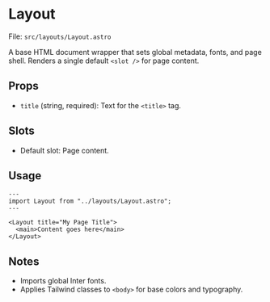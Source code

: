 # Layout

File: `src/layouts/Layout.astro`

A base HTML document wrapper that sets global metadata, fonts, and page shell. Renders a single default `<slot />` for page content.

## Props
- `title` (string, required): Text for the `<title>` tag.

## Slots
- Default slot: Page content.

## Usage
```astro
---
import Layout from "../layouts/Layout.astro";
---

<Layout title="My Page Title">
  <main>Content goes here</main>
</Layout>
```

## Notes
- Imports global Inter fonts.
- Applies Tailwind classes to `<body>` for base colors and typography.